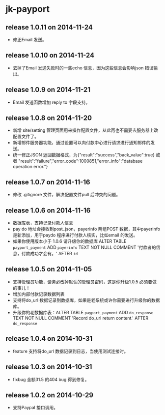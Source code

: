 # jk-payport

## release 1.0.11 on 2014-11-24
* 修正Email 发送。

## release 1.0.10 on 2014-11-24
* 去掉了Email 发送失败时的一些echo 信息，因为这些信息会影响json 错误输出。

## release 1.0.9 on 2014-11-21
* Email 发送函数增加 reply to 字段支持。

## release 1.0.8 on 2014-11-20
* 新增 site/setting 管理页面用来操作配置文件，从此再也不需要去服务器上改配置文件了。
* 新增邮件服务器功能，通过设置可以向付款中心进行请求进行通知邮件的发送。
* 统一修正JSON 返回数据格式，为{"result":"success","back_value":true} 或者 "result":"failure","error_code":1000851,"error_info":"database operation error."} 

## release 1.0.7 on 2014-11-16
* 修改 .gitignore 文件，解决配置文件pull 后冲突的问题。

## release 1.0.6 on 2014-11-16
* 数据库表，支持记录付款人信息
* pay do 地址会接收到post_json，payerinfo 两组POST 数据，其中payerinfo 是新添加，用于paydo 程序进行付款人核实，比如email 的发送。
* 如果你使用版本小于 1.0.6 请升级你的数据库 ALTER TABLE `payport_payment` ADD `payerinfo` TEXT NOT NULL COMMENT '付款者的信息，付款成功才会有。' AFTER `id` 

## release 1.0.5 on 2014-11-05
* 支持管理员功能，请务必改掉默认的管理员密码，这是你升级1.0.5 必须要做的事儿！
* 增加内部付款记录数据列表
* 支持将do_url 数据记录到数据库，如果是老系统或许你需要进行升级你的数据库。
* 升级你的老数据库表：ALTER TABLE `payport_payment` ADD `do_response` TEXT NOT NULL COMMENT 'Record do_url return content.' AFTER `do_response` 

## release 1.0.4 on 2014-10-31
* feature 支持将do_url 数据记录到日志，当使用测试连接时。

## release 1.0.3 on 2014-10-31
* fixbug 金额31.5 的404 bug 得到修复。

## release 1.0.2 on 2014-10-29 
* 支持Paypal 接口调用。

